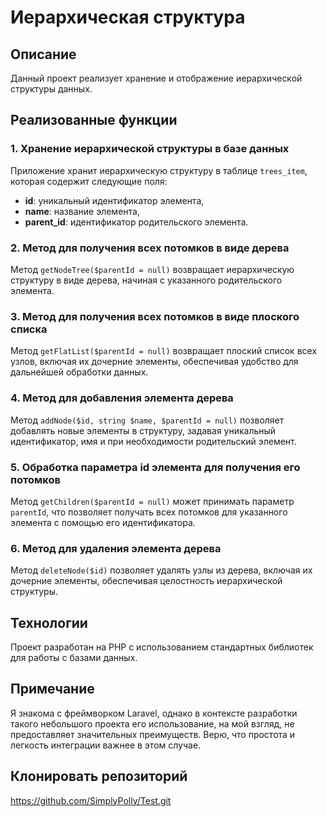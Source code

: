 # Иерархическая структура

## Описание

Данный проект реализует хранение и отображение иерархической структуры данных. 
## Реализованные функции

### 1. Хранение иерархической структуры в базе данных
Приложение хранит иерархическую структуру в таблице `trees_item`, которая содержит следующие поля:
- **id**: уникальный идентификатор элемента,
- **name**: название элемента,
- **parent_id**: идентификатор родительского элемента.

### 2. Метод для получения всех потомков в виде дерева
Метод `getNodeTree($parentId = null)` возвращает иерархическую структуру в виде дерева, начиная с указанного родительского элемента.

### 3. Метод для получения всех потомков в виде плоского списка
Метод `getFlatList($parentId = null)` возвращает плоский список всех узлов, включая их дочерние элементы, обеспечивая удобство для дальнейшей обработки данных.

### 4. Метод для добавления элемента дерева
Метод `addNode($id, string $name, $parentId = null)` позволяет добавлять новые элементы в структуру, задавая уникальный идентификатор, имя и при необходимости родительский элемент.

### 5. Обработка параметра id элемента для получения его потомков
Метод `getChildren($parentId = null)` может принимать параметр `parentId`, что позволяет получать всех потомков для указанного элемента с помощью его идентификатора.

### 6. Метод для удаления элемента дерева
Метод `deleteNode($id)` позволяет удалять узлы из дерева, включая их дочерние элементы, обеспечивая целостность иерархической структуры.

## Технологии
Проект разработан на PHP с использованием стандартных библиотек для работы с базами данных.

## Примечание
Я знакома с фреймворком Laravel, однако в контексте разработки такого небольшого проекта его использование, на мой взгляд, не предоставляет значительных преимуществ. Верю, что простота и легкость интеграции важнее в этом случае.

## Клонировать репозиторий
https://github.com/SimplyPolly/Test.git
